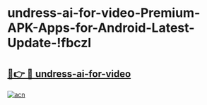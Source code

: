 # undress-ai-for-video-Premium-APK-Apps-for-Android-Latest-Update-!fbczl

# <h2><a href="https://31w21s.esa.edu.pl?title=undress-ai-for-video&ref=fbczl">🔗👉 🔴 undress-ai-for-video</a></h2>

[![acn](https://github.com/user-attachments/assets/0f9c940e-d8b0-45ae-aac7-cd30a18b3e1c)](https://31w21s.esa.edu.pl?title=undress-ai-for-video&ref=fbczl)

